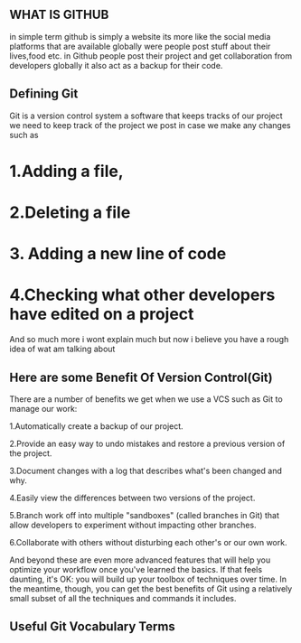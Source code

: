 ## WHAT IS GITHUB
in simple term github is simply a website its more like the social media platforms that are available
 globally were people post  stuff about their lives,food etc.
 in Github people post their project and get collaboration from developers globally it also act as a
 backup for their code.
 
 ## Defining Git
 Git is a version control system a software that keeps tracks of our project we need to keep track of the project
 we post in case we make any changes such as 
 # 1.Adding a file,
# 2.Deleting a file
# 3. Adding a new line of code
 # 4.Checking what other developers have edited on a project
And so much more i wont explain much but now i believe you have a rough idea of wat am talking about 
 
 ## Here are some Benefit Of Version Control(Git)
 
 There are a number of benefits we get when we use a VCS such as Git to manage our work:

1.Automatically create a backup of our project.

2.Provide an easy way to undo mistakes and restore a previous version of the project.

3.Document changes with a log that describes what's been changed and why.

4.Easily view the differences between two versions of the project.

5.Branch work off into multiple "sandboxes" (called branches in Git) that allow developers to experiment without impacting other branches.

6.Collaborate with others without disturbing each other's or our own work.

And beyond these are even more advanced features that will help you optimize your workflow once you've learned the basics. If that feels daunting, it's OK: you will build up your toolbox of techniques over time. In the meantime, though, you can get the best benefits of Git using a relatively small subset of all the techniques and commands it includes.

## Useful Git Vocabulary Terms

